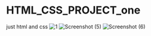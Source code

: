 # HTML_CSS_PROJECT_one
just html and css 
![1](https://github.com/user-attachments/assets/7c919fed-3d36-40ba-b17e-0bc162111023)
![Screenshot (5)](https://github.com/user-attachments/assets/712ef4b7-1da2-4bb6-bb9e-b508a21856cd)
![Screenshot (6)](https://github.com/user-attachments/assets/949f4af3-36a0-468e-b703-2064cccc2ebf)
